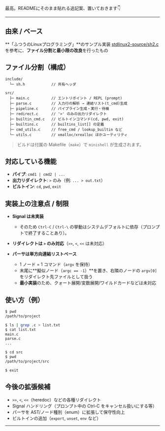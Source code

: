 最高。READMEにそのまま貼れる追記案、置いておきます👇

---

## 由来 / ベース

**「ふつうのLinuxプログラミング」**のサンプル実装
[stdlinux2-source/sh2.c](https://github.com/aamine/stdlinux2-source/blob/master/sh2.c)
を参考に、**ファイル分割と最小限の改良**を行ったもの

## ファイル分割（構成）

```
include/
  └─ sh.h            // 共有ヘッダ

src/
  ├─ main.c          // エントリポイント / REPL (prompt)
  ├─ parse.c         // 入力行の解析 → 連結リスト(t_cmd)生成
  ├─ pipeline.c      // パイプライン生成・実行・待機
  ├─ redirect.c      // '>' のみの出力リダイレクト
  ├─ builtin_cmd.c   // ビルトインコマンド(cd, pwd, exit)
  ├─ builtins.c      // builtins_list[] の定義
  ├─ cmd_utils.c     // free_cmd / lookup_builtin など
  └─ utils.c         // xmalloc/xrealloc ほかユーティリティ
```

> ビルドは付属の Makefile（`make`）で `minishell` が生成されます。

## 対応している機能

* **パイプ**: `cmd1 | cmd2 | ...`
* **出力リダイレクト**: `>` のみ（例: `... > out.txt`）
* **ビルトイン**: `cd`, `pwd`, `exit`

## 実装上の注意点 / 制限

* **Signal は未実装**

  * そのため `Ctrl-C` / `Ctrl-\` の挙動はシステムデフォルトに依存（プロンプトで終了することあり）。
* **リダイレクトは `>` のみ対応**（`>>`, `<`, `<<` は未対応）
* **パーサは単方向連結リストベース**

  * 1 ノード = 1 コマンド（`argv` を保持）
  * 末尾に**擬似ノード（`argc == -1`）**を置き、右隣のノードの `argv[0]` をリダイレクト先ファイルとして扱う
  * **最小実装**のため、クォート展開/変数展開/ワイルドカードなどは未対応

## 使い方（例）

```sh
$ pwd
/path/to/project

$ ls | grep .c > list.txt
$ cat list.txt
main.c
parse.c
...

$ cd src
$ pwd
/path/to/project/src

$ exit
```

## 今後の拡張候補

* `>>`, `<`, `<<`（heredoc）などの各種リダイレクト
* Signal ハンドリング（プロンプト中の Ctrl-C をキャンセル扱いにする等）
* パーサを AST/ノード種別（enum）に拡張して保守性向上
* ビルトインの追加（`export`, `unset`, `env` など）

---
